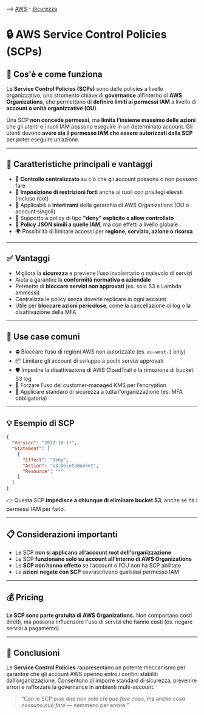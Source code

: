 --> [AWS](/00-Intro/AWS.md)  -  [Sicurezza](/09-Sicurezza-Compliance-Governance/Sicurezza-Compliance-Governance.md)
# 🔒 AWS Service Control Policies (SCPs)

## 📘 Cos'è e come funziona

Le **Service Control Policies (SCPs)** sono delle policies a livello organizzativo, uno strumento chiave di **governance** all’interno di **AWS Organizations**, che permettono di **definire limiti ai permessi IAM** a livello di **account o unità organizzative (OU)**.

Una SCP **non concede permessi**, ma **limita l’insieme massimo delle azioni** che gli utenti e i ruoli IAM possono eseguire in un determinato account. Gli utenti devono **avere sia il permesso IAM che essere autorizzati dalla SCP** per poter eseguire un’azione.

---

## 🧩 Caratteristiche principali e vantaggi

- 🔐 **Controllo centralizzato** su ciò che gli account possono o non possono fare
- 🧱 **Imposizione di restrizioni forti** anche ai ruoli con privilegi elevati (incluso root)
- 🏢 Applicabili a **interi rami** della gerarchia di AWS Organizations (OU o account singoli)
- 🚫 Supporto a policy di tipo **"deny" esplicito o allow controllato**
- 🔄 **Policy JSON simili a quelle IAM**, ma con effetti a livello globale
- 🌍 Possibilità di limitare accessi per **regione, servizio, azione o risorsa**

---

## ✅ Vantaggi

- Migliora la **sicurezza** e previene l’uso involontario o malevolo di servizi
- Aiuta a garantire la **conformità normativa o aziendale**
- Permette di **bloccare servizi non approvati** (es. solo S3 e Lambda ammessi)
- Centralizza le policy senza doverle replicare in ogni account
- Utile per **bloccare azioni pericolose**, come la cancellazione di log o la disattivazione della MFA

---

## 🚀 Use case comuni

- ⛔ Bloccare l’uso di regioni AWS non autorizzate (es. `eu-west-1` only)
- 📦 Limitare gli account di sviluppo a pochi servizi approvati
- 🛡️ Impedire la disattivazione di AWS CloudTrail o la rimozione di bucket S3 log
- 🔄 Forzare l’uso del customer-managed KMS per l’encryption
- 💼 Applicare standard di sicurezza a tutta l'organizzazione (es. MFA obbligatoria)

---

## 💡 Esempio di SCP

```json
{
  "Version": "2012-10-17",
  "Statement": [
    {
      "Effect": "Deny",
      "Action": "s3:DeleteBucket",
      "Resource": "*"
    }
  ]
}
```

👉 Questa SCP **impedisce a chiunque di eliminare bucket S3**, anche se ha i permessi IAM per farlo.

---

## 📋 Considerazioni importanti

- Le SCP **non si applicano all’account root dell'organizzazione**
- Le SCP **funzionano solo su account all’interno di AWS Organizations**
- Le **SCP non hanno effetto** se l’account o l’OU non ha SCP abilitate
- Le **azioni negate con SCP** sovrascrivono qualsiasi permesso IAM

---

## 💰 Pricing

**Le SCP sono parte gratuita di AWS Organizations.** Non comportano costi diretti, ma possono influenzare l'uso di servizi che hanno costi (es. negare servizi a pagamento).

---

## 📌 Conclusioni

Le **Service Control Policies** rappresentano un potente meccanismo per garantire che gli account AWS operino entro i confini stabiliti dall’organizzazione. Consentono di imporre standard di sicurezza, prevenire errori e rafforzare la governance in ambienti multi-account.

> “Con le SCP puoi dire non solo *chi può fare cosa*, ma anche *cosa nessuno può fare* — nemmeno per errore.”

